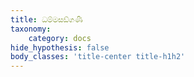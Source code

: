 ```yaml
---
title: ධම්මසඞ්ගණී
taxonomy:
    category: docs
hide_hypothesis: false
body_classes: 'title-center title-h1h2'
---
```


